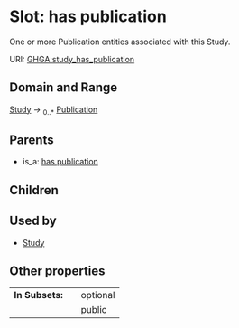 
# Slot: has publication


One or more Publication entities associated with this Study.

URI: [GHGA:study_has_publication](https://w3id.org/GHGA/study_has_publication)


## Domain and Range

[Study](Study.md) &#8594;  <sub>0..\*</sub> [Publication](Publication.md)

## Parents

 *  is_a: [has publication](has_publication.md)

## Children


## Used by

 * [Study](Study.md)

## Other properties

|  |  |  |
| --- | --- | --- |
| **In Subsets:** | | optional |
|  | | public |

